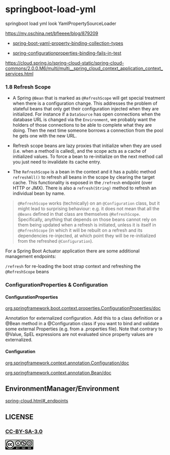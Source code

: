 # springboot-load-yml
springboot load yml look YamlPropertySourceLoader


https://my.oschina.net/bfleeee/blog/879209

- [spring-boot-yaml-property-binding-collection-types](https://stackoverflow.com/questions/47748801/spring-boot-yaml-property-binding-collection-types)

- [spring-configurationproperties-binding-fails-in-test](https://stackoverflow.com/questions/48265981/spring-configurationproperties-binding-fails-in-test)

https://cloud.spring.io/spring-cloud-static/spring-cloud-commons/2.0.0.M6/multi/multi__spring_cloud_context_application_context_services.html

### 1.8 Refresh Scope

- A Spring `@Bean` that is marked as `@RefreshScope` will get special treatment when there is a configuration change. This addresses the problem of stateful beans that only get their configuration injected when they are initialized. For instance if a `DataSource` has open connections when the database URL is changed via the `Environment`, we probably want the holders of those connections to be able to complete what they are doing. Then the next time someone borrows a connection from the pool he gets one with the new URL.

- Refresh scope beans are lazy proxies that initialize when they are used (i.e. when a method is called), and the scope acts as a cache of initialized values. To force a bean to re-initialize on the next method call you just need to invalidate its cache entry.

- The `RefreshScope` is a bean in the context and it has a public method `refreshAll()` to refresh all beans in the scope by clearing the target cache. This functionality is exposed in the `/refresh` endpoint (over HTTP or JMX). There is also a `refresh(String)` method to refresh an individual bean by name.

> `@RefreshScope` works (technically) on an `@Configuration` class, but it might lead to surprising behaviour: e.g. it does not mean that all the `@Beans` defined in that class are themselves `@RefreshScope`. Specifically, anything that depends on those beans cannot rely on them being updated when a refresh is initiated, unless it is itself in `@RefreshScope` (in which it will be rebuilt on a refresh and its dependencies re-injected, at which point they will be re-initialized from the refreshed `@Configuration`).

For a Spring Boot Actuator application there are some additional management endpoints:

`/refresh` for re-loading the boot strap context and refreshing the `@RefreshScope` beans


### ConfigurationProperties & Configuration

#### ConfigurationProperties

[org.springframework.boot.context.properties.ConfigurationProperties/doc](https://docs.spring.io/spring-boot/docs/2.1.0.BUILD-SNAPSHOT/api/org/springframework/boot/context/properties/ConfigurationProperties.html)

Annotation for externalized configuration. Add this to a class definition or a @Bean method in a @Configuration class if you want to bind and validate some external Properties (e.g. from a .properties file).
Note that contrary to @Value, SpEL expressions are not evaluated since property values are externalized.

#### Configuration

[org.springframework.context.annotation.Configuration/doc](https://docs.spring.io/spring/docs/5.1.0.BUILD-SNAPSHOT/javadoc-api/org/springframework/context/annotation/Configuration.html)

[org.springframework.context.annotation.Bean/doc](https://docs.spring.io/spring/docs/5.1.0.BUILD-SNAPSHOT/javadoc-api/org/springframework/context/annotation/Bean.html)

## EnvironmentManager/Environment

[spring-cloud.html#_endpoints](http://projects.spring.io/spring-cloud/spring-cloud.html#_endpoints)

## LICENSE

### [CC-BY-SA-3.0](https://creativecommons.org/licenses/by-nc-sa/3.0/cn/)

[![](LICENSE.png)](https://creativecommons.org/licenses/by-nc-sa/3.0/cn/)
